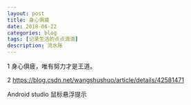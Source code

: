 ```yaml
---
layout: post
title: 身心俱疲
date: 2018-06-22
categories: blog
tags: [记录生活的点点滴滴]
description: 流水账
---
```


1 身心俱疲，唯有努力才是王道。

2 https://blog.csdn.net/wangshushuo/article/details/42581471

Android studio 鼠标悬浮提示






